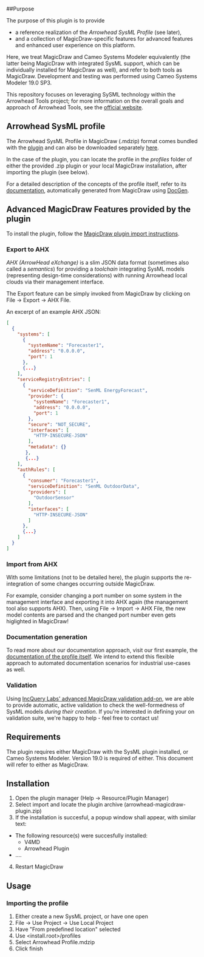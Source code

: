 ##Purpose

The purpose of this plugin is to provide
* a reference realization of the *Arrowhead SysML Profile* (see later),
* and a collection of MagicDraw-specific features for advanced features and enhanced user experience on this platform.

Here, we treat MagicDraw and Cameo Systems Modeler equivalently (the latter being MagicDraw with integrated SysML support, which can be individually installed for MagicDraw as well), and refer to both tools as MagicDraw. Development and testing was performed using Cameo Systems Modeler 19.0 SP3.

This repository focuses on leveraging SySML technology within the Arrowhead Tools project; for more information 
on the overall goals and approach of Arrowhead Tools, see the [official website](https://www.arrowhead.eu/arrowheadtools).

## Arrowhead SysML profile

The Arrowhead SysML Profile in MagicDraw (.mdzip) format comes bundled with the [plugin](https://github.com/IncQueryLabs/arrowhead-tools/tree/master/Arrowhead%20Magicdraw%20Plugin) and can also be downloaded separately [here](https://github.com/IncQueryLabs/arrowhead-tools/tree/master/MagicDraw).

In the case of the plugin, you can locate the profile in the _profiles_ folder of either the provided .zip plugin or your local MagicDraw installation, after importing the plugin (see below).

For a detailed description of the concepts of the profile itself, refer to its [documentation](https://github.com/IncQueryLabs/arrowhead-tools/tree/master/Profile%20Documentation), automatically generated from MagicDraw using [DocGen](https://github.com/Open-MBEE/mdk/).

## Advanced MagicDraw Features provided by the plugin

To install the plugin, follow the [MagicDraw plugin import instructions](https://docs.nomagic.com/display/NMDOC/Installing+plugins).

### Export to AHX

_AHX (ArrowHead eXchange)_ is a slim JSON data format (sometimes also called a _semantics_) for providing a _toolchain_ integrating SysML models (representing design-time considerations) with running Arrowhead local clouds via their management interface.

The Export feature can be simply invoked from MagicDraw by clicking on File -> Export -> AHX File.

An excerpt of an example AHX JSON:

```json
[
  {
    "systems": [
      {
        "systemName": "Forecaster1",
        "address": "0.0.0.0",
        "port": 1
      },
      {...}
    ],
    "serviceRegistryEntries": [
      {
        "serviceDefinition": "SenML EnergyForecast",
        "provider": {
          "systemName": "Forecaster1",
          "address": "0.0.0.0",
          "port": 1
        },
        "secure": "NOT_SECURE",
        "interfaces": [
          "HTTP-INSECURE-JSON"
        ],
        "metadata": {}
       },
       {...}
    ],
    "authRules": [
      {
        "consumer": "Forecaster1",
        "serviceDefinition": "SenML OutdoorData",
        "providers": [
          "OutdoorSensor"
        ],
        "interfaces": [
          "HTTP-INSECURE-JSON"
        ]
      },
      {...}
    ]
  }
]
```

### Import from AHX

With some limitations (not to be detailed here), the plugin supports the re-integration of some changes occurring outside MagicDraw.

For example, consider changing a port number on some system in the management interface and exporting it into AHX again (the management tool also supports AHX). Then, using File -> Import -> AHX File, the new model contents are parsed and the changed port number even gets higlighted in MagicDraw!

### Documentation generation

To read more about our documentation approach, visit our first example, the [documentation of the profile itself](https://github.com/IncQueryLabs/arrowhead-tools/tree/master/Profile%20Documentation). We intend to extend this flexible approach to automated documentation scenarios for industrial use-cases as well.

### Validation

Using [IncQuery Labs' advanced MagicDraw validation add-on](https://incquery.io/incquery-desktop/), we are able to provide automatic, active validation to check the well-formedness of SysML models _during their creation_. If you're interested in defining your on validation suite, we're happy to help - feel free to contact us!

## Requirements

The plugin requires either MagicDraw with the SysML plugin installed, or Cameo Systems Modeler.
Version 19.0 is required of either. This document will refer to either as MagicDraw.

## Installation

1. Open the plugin manager (Help -> Resource/Plugin Manager)
2. Select import and locate the plugin archive (arrowhead-magicdraw-plugin.zip)
3. If the installation is succesful, a popup window shall appear, with similar text:
  * The following resource(s) were succesfully installed: 
    * V4MD
    * Arrowhead Plugin
  * ....
4. Restart MagicDraw

## Usage

### Importing the profile

1. Either create a new SysML project, or have one open
2. File -> Use Project -> Use Local Project
3. Have "From predefined location" selected
4. Use <install.root>/profiles
5. Select Arrowhead Profile.mdzip
6. Click finish
